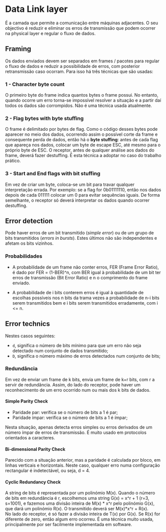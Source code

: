# Data Link layer

É a camada que permite a comunicação entre máquinas adjacentes. O seu objectivo é reduzir e eliminar os erros de transmissão que podem ocorrer na physical layer e regular o fluxo de dados.

## Framing

Os dados enviados devem ser separados em frames / pacotes para regular o fluxo de dados e reduzir a possibilidade de erros, com posterior retransmissão caso ocorram. Para isso há três técnicas que são usadas:

### 1 - Character byte count

O primeiro byte do frame indica quantos bytes o frame possui. No entanto, quando ocorre um erro torna-se impossível resolver a situação e a partir daí todos os dados são corrompidos. Não é uma técnica usada atualmente.

### 2 - Flag bytes with byte stuffing

O frame é delimitado por bytes de flag. Como o código desses bytes pode aparecer no meio dos dados, ocorrendo assim o possível corte da frame e consequente perda de dados, então há o **byte stuffing**: antes de cada flag que apareça nos dados, colocar um byte de escape ESC, até mesmo para o próprio byte de ESC. O receptor, antes de qualquer análise aos dados do frame, deverá fazer destuffing. É esta técnica a adoptar no caso do trabalho prático.

### 3 - Start and End flags with bit stuffing

Em vez de criar um byte, coloca-se um bit para travar qualquer interpretação errada. Por exemplo: se a flag for 0b01111110, então nos dados depois de cada 011111 colocar um 0 para evitar sequências iguais. De forma semelhante, o receptor só deverá interpretar os dados quando ocorrer destuffing.

## Error detection

Pode haver erros de um bit transmitido (*simple error*) ou de um grupo de bits transmitidos (*errors in bursts*). Estes últimos não são independentes e afetam os bits vizinhos.

### Probabilidades

- A probabilidade de um frame não conter erros, FER (Frame Error Ratio), é dado por FER = (1-BER)^n, com BER igual à probabilidade de um bit ter erros de transmissão (Bit Error Ratio) e n o comprimento do frame enviado. 

- A probabilidade de i bits conterem erros é igual à quantidade de escolhas possíveis nos n bits da trama vezes a probabilidade de n-i bits serem transmitidos bem e i bits serem transmitidos erradamente, com i <= n.

## Error technics

Nestes casos seguintes:
- `d`, significa o número de bits mínimo para que um erro não seja detectado num conjunto de dados transmitido;
- `D`, significa o número máximo de erros detectados num conjunto de bits;

### Redundância

Em vez de enviar um frame de k bits, envia um frame de k+r bits, com r a servir de redundância. Assim, do lado do receptor, pode haver um reconhecimento de um erro ocorrido num ou mais dos k bits de dados. 

#### Simple Parity Check

- Paridade par: verifica se o número de bits a 1 é par;
- Paridade ímpar: verifica se o número de bits a 1 é ímpar;

Nesta situação, apenas detecta erros simples ou erros derivados de um número ímpar de erros de transmissão. É muito usado em protocolos orientados a caracteres. 

#### Bi-dimensional Parity Check

Parecido com a situação anterior, mas a paridade é calculada por bloco, em linhas verticais e horizontais. Neste caso, qualquer erro numa configuração rectangular é indetectável, ou seja, d = 4. 

#### Cyclic Redundancy Check

A string de bits é representada por um polinómio M(x). Quando o número de bits em redundância é r, escolhemos uma string G(x) = x^r + 1 (r=3, s=1001), e fazemos uma divisão inteira de M(x) * x^r pelo polinómio G(x), que dará um polinómio R(x). O transmitido deverá ser M(x)*x^r + R(x). <br>
No lado do receptor, é só fazer a divisão inteira de T(x) por G(x). Se R(x) for diferente de zero, então algum erro ocorreu. É uma técnica muito usada, principalmente por ser facilmente implementada em software. 